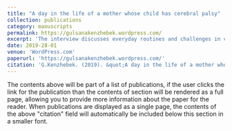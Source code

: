```yaml
---
title: "A day in the life of a mother whose child has cerebral palsy"
collection: publications
category: manuscripts
permalink: https://gulsanakenzhebek.wordpress.com/
excerpt: 'The interview discusses everyday routines and challenges in caring for a child with cerebral palsy, including regular therapy and accessibility issues. The mother shares her experiences with healthcare systems in different countries and notes the importance of professional support, inclusive infrastructure, and public awareness.'
date: 2019-28-01
venue: 'WordPress.com'
paperurl: 'https://gulsanakenzhebek.wordpress.com/'
citation: 'G.Kenzhebek. (2019). &quot;A day in the life of a mother whose child has cerebral palsy.&quot; Publication on the author's WordPress blog: https://gulsanakenzhebek.wordpress.com/'
---
```


The contents above will be part of a list of publications, if the user clicks the link for the publication than the contents of section will be rendered as a full page, allowing you to provide more information about the paper for the reader. When publications are displayed as a single page, the contents of the above "citation" field will automatically be included below this section in a smaller font.
